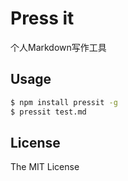 Press it
===========

个人Markdown写作工具

## Usage

```bash
$ npm install pressit -g
$ pressit test.md
```

## License
The MIT License
